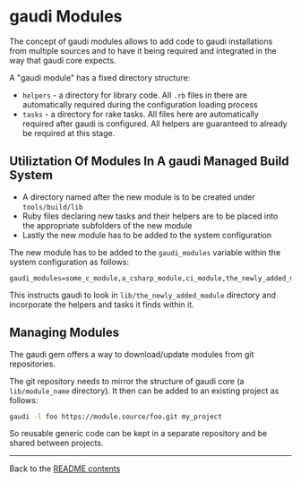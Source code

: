 # gaudi Modules

The concept of gaudi modules allows to add code to gaudi installations from
multiple sources and to have it being required and integrated in the way that
gaudi core expects.

A "gaudi module" has a fixed directory structure:

* `helpers` - a directory for library code. All `.rb` files in there are
  automatically required during the configuration loading process
* `tasks` - a directory for rake tasks. All files here are automatically
  required after gaudi is configured. All helpers are guaranteed to already be
  required at this stage.

## Utiliztation Of Modules In A gaudi Managed Build System

* A directory named after the new module is to be created under
  `tools/build/lib`
* Ruby files declaring new tasks and their helpers are to be placed into the
  appropriate subfolders of the new module
* Lastly the new module has to be added to the system configuration

The new module has to be added to the `gaudi_modules` variable within the system
configuration as follows:

```text
gaudi_modules=some_c_module,a_csharp_module,ci_module,the_newly_added_module
```

This instructs gaudi to look in `lib/the_newly_added_module` directory and
incorporate the helpers and tasks it finds within it.

## Managing Modules

The gaudi gem offers a way to download/update modules from git repositories.

The git repository needs to mirror the structure of gaudi core (a
`lib/module_name` directory). It then can be added to an existing project as
follows:

```bash
gaudi -l foo https://module.source/foo.git my_project
```

So reusable generic code can be kept in a separate repository and be shared
between projects.

---

Back to the [README contents](README.md)
